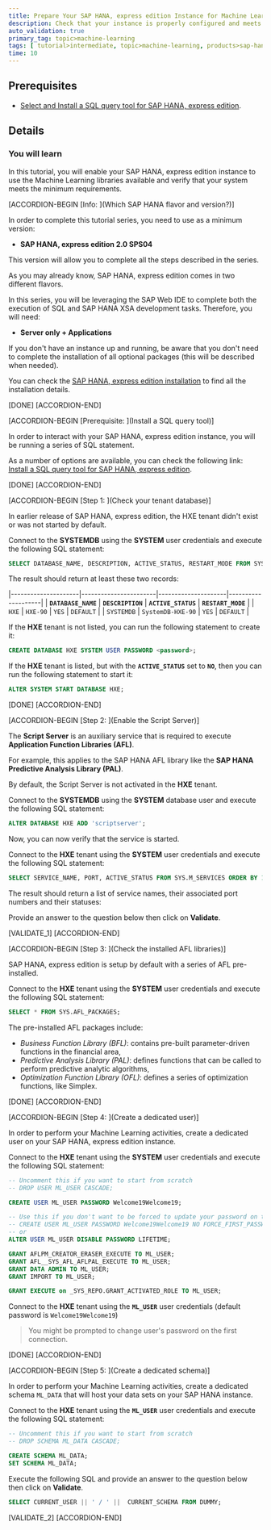 ```yaml
---
title: Prepare Your SAP HANA, express edition Instance for Machine Learning
description: Check that your instance is properly configured and meets the minimum requirements to execute built-in Machine Learning algorithms.
auto_validation: true
primary_tag: topic>machine-learning
tags: [ tutorial>intermediate, topic>machine-learning, products>sap-hana\, express-edition, products>sap-hana ]
time: 10
---
```


## Prerequisites  
- [Select and Install a SQL query tool for SAP HANA, express edition](https://developers.sap.com/tutorials/mlb-hxe-tools-sql.html).

## Details
### You will learn
In this tutorial, you will enable your SAP HANA, express edition instance to use the Machine Learning libraries available and verify that your system meets the minimum requirements.

[ACCORDION-BEGIN [Info: ](Which SAP HANA flavor and version?)]

In order to complete this tutorial series, you need to use as a minimum version:

 - **SAP HANA, express edition 2.0 SPS04**

This version will allow you to complete all the steps described in the series.

As you may already know, SAP HANA, express edition comes in two different flavors.

In this series, you will be leveraging the SAP Web IDE to complete both the execution of SQL and SAP HANA XSA development tasks. Therefore, you will need:

 - **Server only + Applications**

If you don't have an instance up and running, be aware that you don't need to complete the installation of all optional packages (this will be described when needed).

You can check the [SAP HANA, express edition installation](https://developers.sap.com/topics/hana.html) to find all the installation details.

[DONE]
[ACCORDION-END]

[ACCORDION-BEGIN [Prerequisite: ](Install a SQL query tool)]

In order to interact with your SAP HANA, express edition instance, you will be running a series of SQL statement.

As a number of options are available, you can check the following link: [Install a SQL query tool for SAP HANA, express edition](https://developers.sap.com/tutorials/mlb-hxe-tools-sql.html).

[DONE]
[ACCORDION-END]

[ACCORDION-BEGIN [Step 1: ](Check your tenant database)]

In earlier release of SAP HANA, express edition, the HXE tenant didn't exist or was not started by default.

Connect to the **SYSTEMDB** using the **SYSTEM** user credentials and execute the following SQL statement:

```sql
SELECT DATABASE_NAME, DESCRIPTION, ACTIVE_STATUS, RESTART_MODE FROM SYS.M_DATABASES ORDER BY 1;
```

The result should return at least these two records:

|---------------------|-----------------------|---------------------|--------------------|
| **`DATABASE_NAME`** | **`DESCRIPTION`**     | **`ACTIVE_STATUS`** | **`RESTART_MODE`** |
| `HXE`               | `HXE-90`              | `YES`               | `DEFAULT`          |
| `SYSTEMDB`          | `SystemDB-HXE-90`     | `YES`               | `DEFAULT`          |

If the **HXE** tenant is not listed, you can run the following statement to create it:

```sql
CREATE DATABASE HXE SYSTEM USER PASSWORD <password>;
```

If the **HXE** tenant is listed, but with the **`ACTIVE_STATUS`** set to **`NO`**, then you can run the following statement to start it:

```sql
ALTER SYSTEM START DATABASE HXE;
```

[DONE]
[ACCORDION-END]

[ACCORDION-BEGIN [Step 2: ](Enable the Script Server)]

The **Script Server** is an auxiliary service that is required to execute **Application Function Libraries (AFL)**.

For example, this applies to the SAP HANA AFL library like the **SAP HANA Predictive Analysis Library (PAL)**.

By default, the Script Server is not activated in the **HXE** tenant.

Connect to the **SYSTEMDB** using the **SYSTEM** database user and execute the following SQL statement:

```sql
ALTER DATABASE HXE ADD 'scriptserver';
```

Now, you can now verify that the service is started.

Connect to the **HXE** tenant using the **SYSTEM** user credentials and execute the following SQL statement:

```sql
SELECT SERVICE_NAME, PORT, ACTIVE_STATUS FROM SYS.M_SERVICES ORDER BY 1;
```

The result should return a list of service names, their associated port numbers and their statuses:

Provide an answer to the question below then click on **Validate**.

[VALIDATE_1]
[ACCORDION-END]

[ACCORDION-BEGIN [Step 3: ](Check the installed AFL libraries)]

SAP HANA, express edition is setup by default with a series of AFL pre-installed.

Connect to the **HXE** tenant using the **SYSTEM** user credentials and execute the following SQL statement:

```sql
SELECT * FROM SYS.AFL_PACKAGES;
```

The pre-installed AFL packages include:

 - *Business Function Library (BFL)*: contains pre-built parameter-driven functions in the financial area,
 - *Predictive Analysis Library (PAL)*: defines functions that can be called to perform predictive analytic algorithms,
 - *Optimization Function Library (OFL)*: defines a series of optimization functions, like Simplex.

[DONE]
[ACCORDION-END]

[ACCORDION-BEGIN [Step 4: ](Create a dedicated user)]

In order to perform your Machine Learning activities, create a dedicated user on your SAP HANA, express edition instance.

Connect to the **HXE** tenant using the **SYSTEM** user credentials and execute the following SQL statement:

```sql
-- Uncomment this if you want to start from scratch
-- DROP USER ML_USER CASCADE;

CREATE USER ML_USER PASSWORD Welcome19Welcome19;

-- Use this if you don't want to be forced to update your password on the first connection.
-- CREATE USER ML_USER PASSWORD Welcome19Welcome19 NO FORCE_FIRST_PASSWORD_CHANGE;
-- or
ALTER USER ML_USER DISABLE PASSWORD LIFETIME;

GRANT AFLPM_CREATOR_ERASER_EXECUTE TO ML_USER;
GRANT AFL__SYS_AFL_AFLPAL_EXECUTE TO ML_USER;
GRANT DATA ADMIN TO ML_USER;
GRANT IMPORT TO ML_USER;

GRANT EXECUTE on _SYS_REPO.GRANT_ACTIVATED_ROLE TO ML_USER;
```

Connect to the **HXE** tenant using the **`ML_USER`** user credentials (default password is `Welcome19Welcome19`)

> You might be prompted to change user's password on the first connection.
&nbsp;

[DONE]
[ACCORDION-END]

[ACCORDION-BEGIN [Step 5: ](Create a dedicated schema)]

In order to perform your Machine Learning activities, create a dedicated schema `ML_DATA` that will host your data sets on your SAP HANA instance.

Connect to the **HXE** tenant using the **`ML_USER`** user credentials and execute the following SQL statement:

```sql
-- Uncomment this if you want to start from scratch
-- DROP SCHEMA ML_DATA CASCADE;

CREATE SCHEMA ML_DATA;
SET SCHEMA ML_DATA;
```

Execute the following SQL and provide an answer to the question below then click on **Validate**.

```sql
SELECT CURRENT_USER || ' / ' ||  CURRENT_SCHEMA FROM DUMMY;
```

[VALIDATE_2]
[ACCORDION-END]
